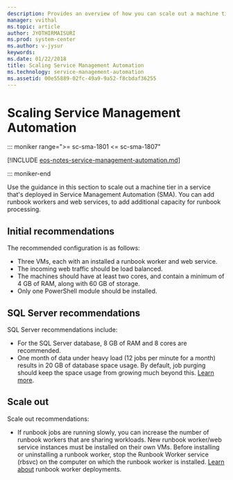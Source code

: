 ```yaml
---
description: Provides an overview of how you can scale out a machine tier
manager: vvithal
ms.topic: article
author: JYOTHIRMAISURI
ms.prod: system-center
ms.author: v-jysur
keywords:
ms.date: 01/22/2018
title: Scaling Service Management Automation
ms.technology: service-management-automation
ms.assetid: 00e55889-02fc-49a9-9a52-f8cbdaf36255
---
```


# Scaling Service Management Automation

::: moniker range=">= sc-sma-1801 <= sc-sma-1807"

[!INCLUDE [eos-notes-service-management-automation.md](../includes/eos-notes-service-management-automation.md)]

::: moniker-end


Use the guidance in this section to scale out a machine tier in a service that's deployed in Service Management Automation (SMA). You can add runbook workers and web services, to add additional capacity for runbook processing.

## Initial recommendations

The recommended configuration is as follows:

- Three VMs, each with an installed a runbook worker and web service.
- The incoming web traffic should be load balanced.
- The machines should have at least two cores, and contain a minimum of 4 GB of RAM, along with 60 GB of storage.
- Only one PowerShell module should be installed.

## SQL Server recommendations

SQL Server recommendations include:

- For the SQL Server database, 8 GB of RAM and 8 cores are recommended.
- One month of data under heavy load (12 jobs per minute for a month) results in 20 GB of database space usage. By default, job purging should keep the space usage from growing much beyond this. [Learn more](how-to-purge-the-service-management-automation-database.md).

## Scale out

Scale out recommendations:

- If runbook jobs are running slowly, you can increase the number of runbook workers that are sharing workloads. New runbook worker/web service instances must be installed on their own VMs.
Before installing or uninstalling a runbook worker, stop the Runbook Worker service (rbsvc) on the computer on which the runbook worker is installed. [Learn about](/previous-versions/system-center/dn530618(v=sc.20)) runbook worker deployments.
